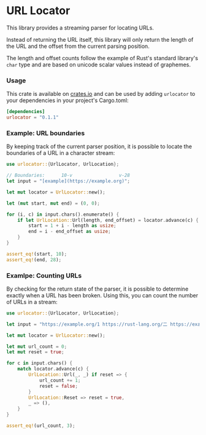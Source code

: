 # URL Locator

This library provides a streaming parser for locating URLs.

Instead of returning the URL itself, this library will only return the length of the URL and
the offset from the current parsing position.

The length and offset counts follow the example of Rust's standard library's `char` type and are
based on unicode scalar values instead of graphemes.

### Usage

This crate is available on [crates.io](https://crates.io/crates/urlocator) and can be used by
adding `urlocator` to your dependencies in your project's Cargo.toml:

```toml
[dependencies]
urlocator = "0.1.1"
```

### Example: URL boundaries

By keeping track of the current parser position, it is possible to locate the boundaries of a
URL in a character stream:

```rust
use urlocator::{UrlLocator, UrlLocation};

// Boundaries:      10-v                 v-28
let input = "[example](https://example.org)";

let mut locator = UrlLocator::new();

let (mut start, mut end) = (0, 0);

for (i, c) in input.chars().enumerate() {
    if let UrlLocation::Url(length, end_offset) = locator.advance(c) {
        start = 1 + i - length as usize;
        end = i - end_offset as usize;
    }
}

assert_eq!(start, 10);
assert_eq!(end, 28);
```

### Examlpe: Counting URLs

By checking for the return state of the parser, it is possible to determine exactly when a URL
has been broken. Using this, you can count the number of URLs in a stream:

```rust
use urlocator::{UrlLocator, UrlLocation};

let input = "https://example.org/1 https://rust-lang.org/二 https://example.com/Ⅲ";

let mut locator = UrlLocator::new();

let mut url_count = 0;
let mut reset = true;

for c in input.chars() {
    match locator.advance(c) {
        UrlLocation::Url(_, _) if reset => {
            url_count += 1;
            reset = false;
        }
        UrlLocation::Reset => reset = true,
        _ => (),
    }
}

assert_eq!(url_count, 3);
```
